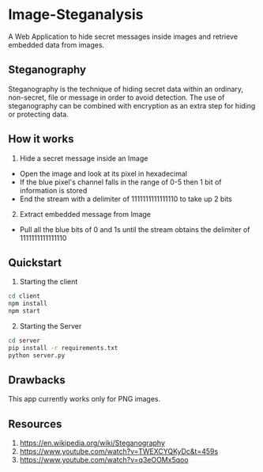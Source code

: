 # Image-Steganalysis

A Web Application to hide secret messages inside images and retrieve embedded data from images.

## Steganography
Steganography is the technique of hiding secret data within an ordinary, non-secret, file or message in order to avoid detection. The use of steganography can be combined with encryption as an extra step for hiding or protecting data. 

## How it works

1. Hide a secret message inside an Image
  * Open the image and look at its pixel in hexadecimal
  * If the blue pixel's channel falls in the range of 0-5 then 1 bit of information is stored
  * End the stream with a delimiter of 1111111111111110 to take up 2 bits
  
2. Extract embedded message from Image
  * Pull all the blue bits of 0 and 1s until the stream obtains the delimiter of 1111111111111110
  
## Quickstart

1. Starting the client
```bash
cd client
npm install
npm start
```

2. Starting the Server
```bash
cd server
pip install -r requirements.txt
python server.py
```
## Drawbacks
This app currently works only for PNG images.

## Resources 

1. https://en.wikipedia.org/wiki/Steganography
2. https://www.youtube.com/watch?v=TWEXCYQKyDc&t=459s
3. https://www.youtube.com/watch?v=q3eOOMx5qoo
